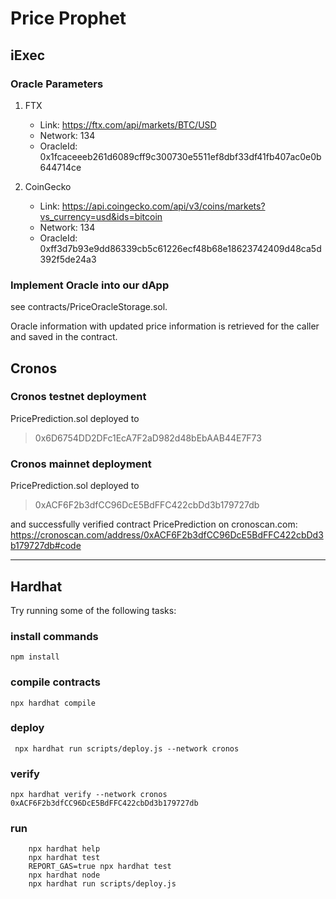 # Price Prophet

## iExec

### Oracle Parameters

1. FTX
    - Link: https://ftx.com/api/markets/BTC/USD
    - Network: 134
    - OracleId: 0x1fcaceeeb261d6089cff9c300730e5511ef8dbf33df41fb407ac0e0b644714ce

2. CoinGecko
    - Link: https://api.coingecko.com/api/v3/coins/markets?vs_currency=usd&ids=bitcoin
    - Network: 134
    - OracleId: 0xff3d7b93e9dd86339cb5c61226ecf48b68e18623742409d48ca5d392f5de24a3

### Implement Oracle into our dApp

see contracts/PriceOracleStorage.sol.

Oracle information with updated price information is retrieved for the caller and saved in the contract.


## Cronos

### Cronos testnet deployment
PricePrediction.sol deployed to
> 0x6D6754DD2DFc1EcA7F2aD982d48bEbAAB44E7F73

### Cronos mainnet deployment

PricePrediction.sol deployed to 
> 0xACF6F2b3dfCC96DcE5BdFFC422cbDd3b179727db

and successfully verified contract PricePrediction on cronoscan.com:
https://cronoscan.com/address/0xACF6F2b3dfCC96DcE5BdFFC422cbDd3b179727db#code


---
## Hardhat 

Try running some of the following tasks:


### install commands
```
npm install
```

### compile contracts

```
npx hardhat compile
```

### deploy
```
 npx hardhat run scripts/deploy.js --network cronos

```

### verify
```
npx hardhat verify --network cronos 0xACF6F2b3dfCC96DcE5BdFFC422cbDd3b179727db

```

### run 
```shell
    npx hardhat help
    npx hardhat test
    REPORT_GAS=true npx hardhat test
    npx hardhat node
    npx hardhat run scripts/deploy.js
```

